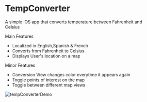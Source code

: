 # TempConverter
A simple iOS app that converts temperature between Fahrenheit and Celsius

Main Features
- Localized in English,Spanish & French
- Converts from Fahrenheit to Celsius
- Displays User's location on a map

Minor Features
- Conversion View changes color everytime it appears again
- Toggle points of interest on the map
- Toggle between different map views

![tempConverterDemo](tempConverterDemo.gif)

